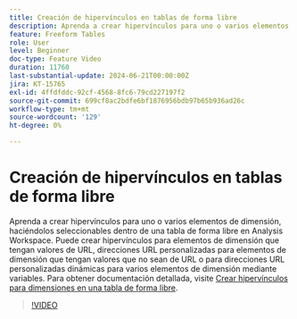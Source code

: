 ```yaml
---
title: Creación de hipervínculos en tablas de forma libre
description: Aprenda a crear hipervínculos para uno o varios elementos de dimensión, haciéndolos seleccionables dentro de una tabla de forma libre en Analysis Workspace. Puede crear hipervínculos para elementos de dimensión que tengan valores de URL, direcciones URL personalizadas para elementos de dimensión que tengan valores que no sean de URL o para direcciones URL personalizadas dinámicas para varios elementos de dimensión mediante variables.
feature: Freeform Tables
role: User
level: Beginner
doc-type: Feature Video
duration: 11760
last-substantial-update: 2024-06-21T00:00:00Z
jira: KT-15765
exl-id: 4ffdfddc-92cf-4568-8fc6-79cd227197f2
source-git-commit: 699cf8ac2bdfe6bf1876956bdb97b65b936ad26c
workflow-type: tm+mt
source-wordcount: '129'
ht-degree: 0%

---
```


# Creación de hipervínculos en tablas de forma libre

Aprenda a crear hipervínculos para uno o varios elementos de dimensión, haciéndolos seleccionables dentro de una tabla de forma libre en Analysis Workspace. Puede crear hipervínculos para elementos de dimensión que tengan valores de URL, direcciones URL personalizadas para elementos de dimensión que tengan valores que no sean de URL o para direcciones URL personalizadas dinámicas para varios elementos de dimensión mediante variables. Para obtener documentación detallada, visite [Crear hipervínculos para dimensiones en una tabla de forma libre](https://experienceleague.adobe.com/es/docs/analytics/analyze/analysis-workspace/visualizations/freeform-table/freeform-table-hyperlinks).

>[!VIDEO](https://video.tv.adobe.com/v/3445784/?learn=on&captions=spa)
